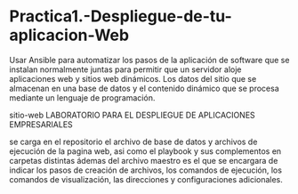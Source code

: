 # Practica1.-Despliegue-de-tu-aplicacion-Web
Usar Ansible para automatizar los pasos de la aplicación de software que se instalan normalmente juntas para permitir que un servidor aloje aplicaciones web y sitios web dinámicos. Los datos del sitio que se almacenan en una base de datos y el contenido dinámico que se procesa mediante un lenguaje de programación.


sitio-web
LABORATORIO PARA EL DESPLIEGUE DE APLICACIONES EMPRESARIALES

se carga en el repositorio el archivo de base de datos y archivos de ejecución de la pagina web, asi como el playbook y sus complementos en carpetas distintas ádemas del archivo maestro es el que se encargara de indicar los pasos de creación de archivos, los comandos de ejecución, los comandos de visualización, las direcciones y configuraciones adicionales.
